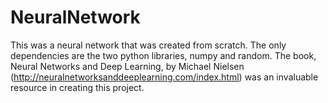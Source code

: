 # NeuralNetwork
This was a neural network that was created from scratch.  The only dependencies are the two python libraries, numpy and random.  The book, Neural Networks and Deep Learning, by Michael Nielsen (http://neuralnetworksanddeeplearning.com/index.html) was an invaluable resource in creating this project.  
